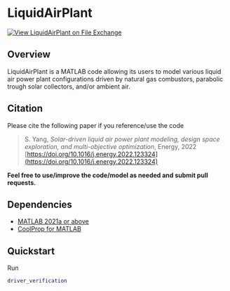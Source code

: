 # LiquidAirPlant

[![View LiquidAirPlant on File Exchange](https://www.mathworks.com/matlabcentral/images/matlab-file-exchange.svg)](https://www.mathworks.com/matlabcentral/fileexchange/106080-liquidairplant)

## Overview 
LiquidAirPlant is a MATLAB code allowing its users to model various liquid air power plant configurations driven by natural gas combustors, parabolic trough solar collectors, and/or ambient air. 

## Citation
Please cite the following paper if you reference/use the code
> S. Yang, _Solar-driven liquid air power plant modeling, design space exploration, and multi-objective optimization_, Energy, 2022 [https://doi.org/10.1016/j.energy.2022.123324](https://doi.org/10.1016/j.energy.2022.123324)

**Feel free to use/improve the code/model as needed and submit pull requests.**

## Dependencies
* [MATLAB 2021a or above](https://www.mathworks.com/products/matlab.html)
* [CoolProp for MATLAB](http://www.coolprop.org/coolprop/wrappers/MATLAB/index.html)

## Quickstart
Run
```MATLAB
driver_verification
```
